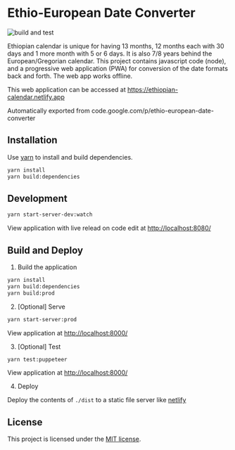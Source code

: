 # Ethio-European Date Converter

![build and test](https://github.com/melaku-z/ethio-european-date-converter/workflows/build%20and%20test/badge.svg)

Ethiopian calendar is unique for having 13 months, 12 months each with 30 days and 1 more month with 5 or 6 days. It is also 7/8 years behind the European/Gregorian calendar.
This project contains javascript code (node), and a progressive web application (PWA) for conversion of the date formats back and forth. The web app works offline.

This web application can be accessed at <https://ethiopian-calendar.netlify.app>

Automatically exported from code.google.com/p/ethio-european-date-converter

## Installation

Use [yarn](https://classic.yarnpkg.com/en/docs/install) to install and build dependencies.

```bash
yarn install
yarn build:dependencies
```

## Development

```bash
yarn start-server-dev:watch
```

View application with live relead on code edit at <http://localhost:8080/>

## Build and Deploy

1. Build the application

```bash
yarn install
yarn build:dependencies
yarn build:prod
```

2. [Optional] Serve

```bash
yarn start-server:prod
```

View application at <http://localhost:8000/>

3. [Optional] Test

```bash
yarn test:puppeteer
```

View application at <http://localhost:8000/>

4. Deploy

Deploy the contents of `./dist` to a static file server like [netlify](https://www.netlify.com)

## License

This project is licensed under the [MIT license](LICENSE).
